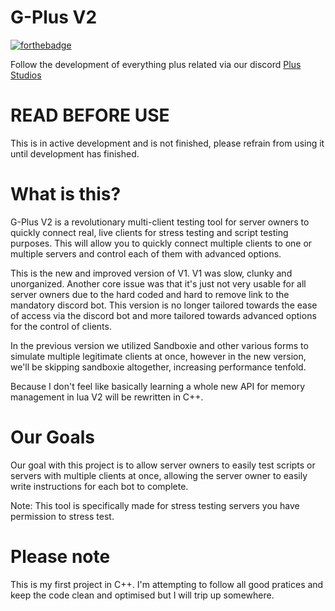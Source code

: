 # G-Plus V2

[![forthebadge](https://forthebadge.com/images/badges/open-source.svg)](https://forthebadge.com)

Follow the development of everything plus related via our discord [Plus Studios](https://discord.gg/Fx9W9zzpUk)

# READ BEFORE USE
This is in active development and is not finished, please refrain from using it until development has finished.

# What is this?

G-Plus V2 is a revolutionary multi-client testing tool for server owners to quickly connect real, live clients for stress testing and script testing purposes. This will allow you to quickly connect multiple clients to one or multiple servers and control each of them with advanced options.

This is the new and improved version of V1. V1 was slow, clunky and unorganized. Another core issue was that it's just not very usable for all server owners due to the hard coded and hard to remove link to the mandatory discord bot. This version is no longer tailored towards the ease of access via the discord bot and more tailored towards advanced options for the control of clients.

In the previous version we utilized Sandboxie and other various forms to simulate multiple legitimate clients at once, however in the new version, we'll be skipping sandboxie altogether, increasing performance tenfold.

Because I don't feel like basically learning a whole new API for memory management in lua V2 will be rewritten in C++.

# Our Goals
Our goal with this project is to allow server owners to easily test scripts or servers with multiple clients at once, allowing the server owner to easily write instructions for each bot to complete.

Note: This tool is specifically made for stress testing servers you have permission to stress test.

# Please note
This is my first project in C++. I'm attempting to follow all good pratices and keep the code clean and optimised but I will trip up somewhere.
